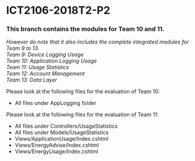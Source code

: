 # ICT2106-2018T2-P2
### This branch contains the modules for Team 10 and 11.
*However do note that it also includes the complete integrated modules for Team 9 to 13. <br>
Team 9: Device Logging Usage <br>
Team 10: Application Logging Usage <br>
Team 11: Usage Statistics <br>
Team 12: Account Management <br>
Team 13: Data Layer <br>*

Please look at the following files for the evaluation of Team 10:
- All files under AppLogging folder

Please look at the following files for the evaluation of Team 11:
- All files under Controllers/UsageStatistics
- All files under Models/UsageStatistics
- Views/ApplicationUsage/Index.cshtml
- Views/EnergyAdvise/Index.cshtml
- Views/EnergyUsage/Index.cshtml

